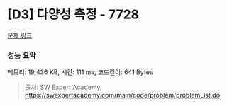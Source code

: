 # [D3] 다양성 측정 - 7728 

[문제 링크](https://swexpertacademy.com/main/code/problem/problemDetail.do?contestProbId=AWq40NEKLyADFARG) 

### 성능 요약

메모리: 19,436 KB, 시간: 111 ms, 코드길이: 641 Bytes



> 출처: SW Expert Academy, https://swexpertacademy.com/main/code/problem/problemList.do